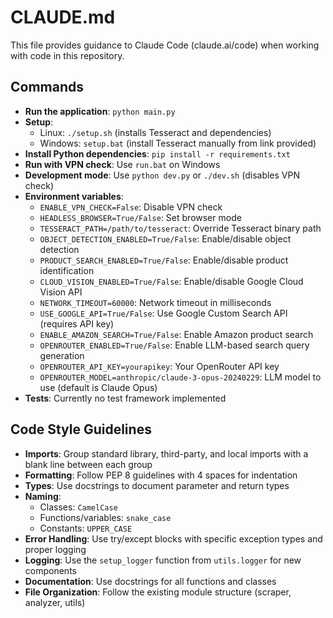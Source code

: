 # CLAUDE.md

This file provides guidance to Claude Code (claude.ai/code) when working with code in this repository.

## Commands

- **Run the application**: `python main.py`
- **Setup**:
  - Linux: `./setup.sh` (installs Tesseract and dependencies)
  - Windows: `setup.bat` (install Tesseract manually from link provided)
- **Install Python dependencies**: `pip install -r requirements.txt`
- **Run with VPN check**: Use `run.bat` on Windows
- **Development mode**: Use `python dev.py` or `./dev.sh` (disables VPN check)
- **Environment variables**:
  - `ENABLE_VPN_CHECK=False`: Disable VPN check
  - `HEADLESS_BROWSER=True/False`: Set browser mode
  - `TESSERACT_PATH=/path/to/tesseract`: Override Tesseract binary path
  - `OBJECT_DETECTION_ENABLED=True/False`: Enable/disable object detection
  - `PRODUCT_SEARCH_ENABLED=True/False`: Enable/disable product identification
  - `CLOUD_VISION_ENABLED=True/False`: Enable/disable Google Cloud Vision API
  - `NETWORK_TIMEOUT=60000`: Network timeout in milliseconds
  - `USE_GOOGLE_API=True/False`: Use Google Custom Search API (requires API key)
  - `ENABLE_AMAZON_SEARCH=True/False`: Enable Amazon product search
  - `OPENROUTER_ENABLED=True/False`: Enable LLM-based search query generation
  - `OPENROUTER_API_KEY=yourapikey`: Your OpenRouter API key
  - `OPENROUTER_MODEL=anthropic/claude-3-opus-20240229`: LLM model to use (default is Claude Opus)
- **Tests**: Currently no test framework implemented

## Code Style Guidelines

- **Imports**: Group standard library, third-party, and local imports with a blank line between each group
- **Formatting**: Follow PEP 8 guidelines with 4 spaces for indentation
- **Types**: Use docstrings to document parameter and return types
- **Naming**:
  - Classes: `CamelCase`
  - Functions/variables: `snake_case`
  - Constants: `UPPER_CASE`
- **Error Handling**: Use try/except blocks with specific exception types and proper logging
- **Logging**: Use the `setup_logger` function from `utils.logger` for new components
- **Documentation**: Use docstrings for all functions and classes
- **File Organization**: Follow the existing module structure (scraper, analyzer, utils)